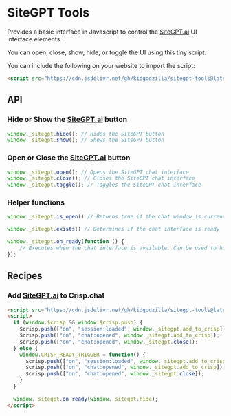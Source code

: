 # SiteGPT Tools

Provides a basic interface in Javascript to control the [SiteGPT.ai](https://sitegpt.ai/?via=james) UI interface elements.

You can open, close, show, hide, or toggle the UI using this tiny script.

You can include the following on your website to import the script:

```html
<script src="https://cdn.jsdelivr.net/gh/kidgodzilla/sitegpt-tools@latest/m.js"></script>
```

## API

### Hide or Show the [SiteGPT.ai](https://sitegpt.ai/?via=james) button

```js
window._sitegpt.hide(); // Hides the SiteGPT button
window._sitegpt.show(); // Shows the SiteGPT button
```

### Open or Close the [SiteGPT.ai](https://sitegpt.ai/?via=james) button

```js
window._sitegpt.open(); // Opens the SiteGPT chat interface
window._sitegpt.close(); // Closes the SiteGPT chat interface
window._sitegpt.toggle(); // Toggles the SiteGPT chat interface
```

### Helper functions

```js
window._sitegpt.is_open() // Returns true if the chat window is currently open, otherwise false

window._sitegpt.exists() // Determines if the chat interface is ready

window._sitegpt.on_ready(function () {
    // Executes when the chat interface is available. Can be used to hide the interface on load.
});
```

## Recipes

### Add [SiteGPT.ai](https://sitegpt.ai/?via=james) to Crisp.chat

```html
<script src="https://cdn.jsdelivr.net/gh/kidgodzilla/sitegpt-tools@latest/m.js"></script>
<script>
  if (window.$crisp && window.$crisp.push) {
    $crisp.push(["on", "session:loaded", window._sitegpt.add_to_crisp]);
    $crisp.push(["on", "chat:opened", window._sitegpt.add_to_crisp]);
    $crisp.push(["on", "chat:opened", window._sitegpt.close]);
  } else {
    window.CRISP_READY_TRIGGER = function() {
      $crisp.push(["on", "session:loaded", window._sitegpt.add_to_crisp]);
      $crisp.push(["on", "chat:opened", window._sitegpt.add_to_crisp]);
      $crisp.push(["on", "chat:opened", window._sitegpt.close]);
    }
  }

  window._sitegpt.on_ready(window._sitegpt.hide);
</script>
```
